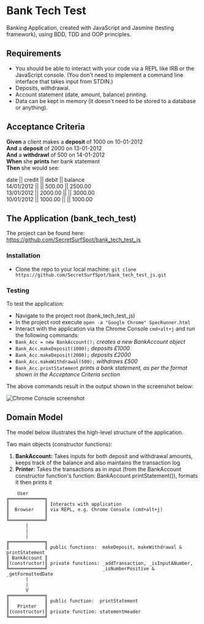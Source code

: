# Bank Tech Test

Banking Application, created with JavaScript and Jasmine (testing framework), using BDD, TDD and OOP principles.

## Requirements

- You should be able to interact with your code via a REPL like IRB or the JavaScript console. (You don't need to implement a command line interface that takes input from STDIN.)
- Deposits, withdrawal.
- Account statement (date, amount, balance) printing.
- Data can be kept in memory (it doesn't need to be stored to a database or anything).

## Acceptance Criteria

**Given** a client makes a **deposit** of 1000 on 10-01-2012 <br />
**And** a **deposit** of 2000 on 13-01-2012 <br />
**And** a **withdrawl** of 500 on 14-01-2012 <br />
**When** she **prints** her bank statement <br />
**Then** she would see: <br />

date || credit || debit || balance <br />
14/01/2012 || || 500.00 || 2500.00 <br />
13/01/2012 || 2000.00 || || 3000.00 <br />
10/01/2012 || 1000.00 || || 1000.00 <br />

## The Application (bank_tech_test)

The project can be found here:
https://github.com/SecretSurfSpot/bank_tech_test_js

### Installation
- Clone the repo to your local machine:
`git clone https://github.com/SecretSurfSpot/bank_tech_test_js.git`

### Testing
To test the application:
- Navigate to the project root (bank_tech_test_js)
- In the project root execute `open -a "Google Chrome" SpecRunner.html`
- Interact with the application via the Chrome Console `cmd+alt+j` and run the following commands:
- `Bank_Acc = new BankAccount();` *creates a new BankAccount object*
- `Bank_Acc.makeDeposit(1000);` *deposits £1000*
- `Bank_Acc.makeDeposit(2000);` *deposits £2000*
- `Bank_Acc.makeWithdrawal(500);` *withdraws £500*
- `Bank_Acc.printStatement` *prints a bank statement, as per the format shown in the Acceptance Criteria section*

The above commands result in the output shown in the screenshot below:

![Chrome Console screenshot]()

## Domain Model

The model below illustrates the high-level structure of the application.

Two main objects (constructor functions):

1. **BankAccount:** Takes inputs for both deposit and withdrawal amounts, keeps track of the balance and also maintains the transaction log
2. **Printer:** Takes the transactions as in input (from the BankAccount constructor function's function: BankAccount.printStatement()), formats it then prints it

```
    User
╔═════════════╗  
║             ║ Interacts with application
║  Browser    ║ via REPL, e.g. Chrome Console (cmd+alt+j)     
║             ║
╚═════════════╝
       |
       |
       |                                   
╔═════════════╗     
║             ║ public functions:  makeDeposit, makeWithdrawal & printStatement
║ BankAccount ║                  
║(constructor)║ private functions: _addTransaction, _isInputANumber,            
╚═════════════╝                    _isNumberPositive & _getFormattedDate    
       |
       |
       V                             
╔═════════════╗
║             ║ public function:  printStatement
║   Printer   ║                  
║(constructor)║ private function: statementHeader
╚═════════════╝            

```
